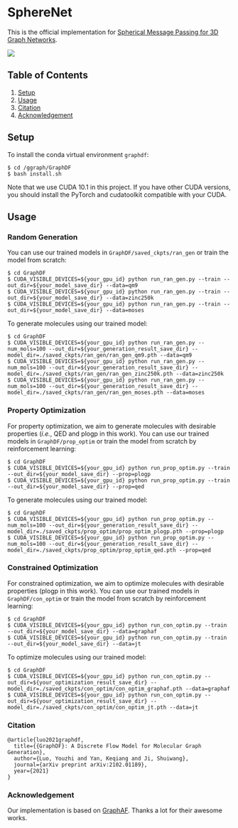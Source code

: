 # SphereNet

This is the official implementation for [Spherical Message Passing for 3D Graph Networks](https://arxiv.org/abs/2102.05013v2).

![](https://github.com/divelab/DIG/blob/main/dig/3dgraph/spherenet/figs/sphere.png)


## Table of Contents

1. [Setup](#setup)
1. [Usage](#usage)
1. [Citation](#citation)
1. [Acknowledgement](#acknowledgement)



## Setup

To install the conda virtual environment `graphdf`:
```shell script
$ cd /ggraph/GraphDF
$ bash install.sh
```
Note that we use CUDA 10.1 in this project. If you have other CUDA versions, you should install the PyTorch and cudatoolkit compatible with your CUDA.


## Usage

### Random Generation

You can use our trained models in `GraphDF/saved_ckpts/ran_gen` or train the model from scratch:
```shell script
$ cd GraphDF
$ CUDA_VISIBLE_DEVICES=${your_gpu_id} python run_ran_gen.py --train --out_dir=${your_model_save_dir} --data=qm9 
$ CUDA_VISIBLE_DEVICES=${your_gpu_id} python run_ran_gen.py --train --out_dir=${your_model_save_dir} --data=zinc250k
$ CUDA_VISIBLE_DEVICES=${your_gpu_id} python run_ran_gen.py --train --out_dir=${your_model_save_dir} --data=moses
```
To generate molecules using our trained model:
```shell script
$ cd GraphDF
$ CUDA_VISIBLE_DEVICES=${your_gpu_id} python run_ran_gen.py --num_mols=100 --out_dir=${your_generation_result_save_dir} --model_dir=./saved_ckpts/ran_gen/ran_gen_qm9.pth --data=qm9
$ CUDA_VISIBLE_DEVICES=${your_gpu_id} python run_ran_gen.py --num_mols=100 --out_dir=${your_generation_result_save_dir} --model_dir=./saved_ckpts/ran_gen/ran_gen_zinc250k.pth --data=zinc250k
$ CUDA_VISIBLE_DEVICES=${your_gpu_id} python run_ran_gen.py --num_mols=100 --out_dir=${your_generation_result_save_dir} --model_dir=./saved_ckpts/ran_gen/ran_gen_moses.pth --data=moses
```

### Property Optimization

For property optimization, we aim to generate molecules with desirable properties (*i.e.*, QED and plogp in this work). You can use our trained models in `GraphDF/prop_optim` or train the model from scratch by reinforcement learning:
```shell script
$ cd GraphDF
$ CUDA_VISIBLE_DEVICES=${your_gpu_id} python run_prop_optim.py --train --out_dir=${your_model_save_dir} --prop=plogp
$ CUDA_VISIBLE_DEVICES=${your_gpu_id} python run_prop_optim.py --train --out_dir=${your_model_save_dir} --prop=qed
```

To generate molecules using our trained model:
```shell script
$ cd GraphDF
$ CUDA_VISIBLE_DEVICES=${your_gpu_id} python run_prop_optim.py --num_mols=100 --out_dir=${your_generation_result_save_dir} --model_dir=./saved_ckpts/prop_optim/prop_optim_plogp.pth --prop=plogp
$ CUDA_VISIBLE_DEVICES=${your_gpu_id} python run_prop_optim.py --num_mols=100 --out_dir=${your_generation_result_save_dir} --model_dir=./saved_ckpts/prop_optim/prop_optim_qed.pth --prop=qed
```

### Constrained Optimization

For constrained optimization, we aim to optimize molecules with desirable properties (plogp in this work). You can use our trained models in `GraphDF/con_optim` or train the model from scratch by reinforcement learning:
```shell script
$ cd GraphDF
$ CUDA_VISIBLE_DEVICES=${your_gpu_id} python run_con_optim.py --train --out_dir=${your_model_save_dir} --data=graphaf
$ CUDA_VISIBLE_DEVICES=${your_gpu_id} python run_con_optim.py --train --out_dir=${your_model_save_dir} --data=jt
```

To optimize molecules using our trained model:
```shell script
$ cd GraphDF
$ CUDA_VISIBLE_DEVICES=${your_gpu_id} python run_con_optim.py --out_dir=${your_optimization_result_save_dir} --model_dir=./saved_ckpts/con_optim/con_optim_graphaf.pth --data=graphaf
$ CUDA_VISIBLE_DEVICES=${your_gpu_id} python run_con_optim.py --out_dir=${your_optimization_result_save_dir} --model_dir=./saved_ckpts/con_optim/con_optim_jt.pth --data=jt
```
### Citation
```
@article{luo2021graphdf,
  title={{GraphDF}: A Discrete Flow Model for Molecular Graph Generation},
  author={Luo, Youzhi and Yan, Keqiang and Ji, Shuiwang},
  journal={arXiv preprint arXiv:2102.01189},
  year={2021}
}
```

### Acknowledgement
Our implementation is based on [GraphAF](https://github.com/DeepGraphLearning/GraphAF). Thanks a lot for their awesome works.
